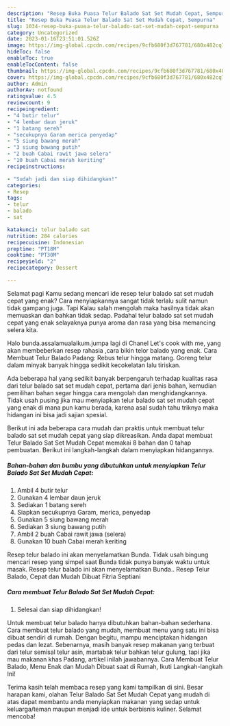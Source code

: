 ```yaml
---
description: "Resep Buka Puasa Telur Balado Sat Set Mudah Cepat, Sempurna"
title: "Resep Buka Puasa Telur Balado Sat Set Mudah Cepat, Sempurna"
slug: 1034-resep-buka-puasa-telur-balado-sat-set-mudah-cepat-sempurna
category: Uncategorized
date: 2023-01-16T23:51:01.526Z
image: https://img-global.cpcdn.com/recipes/9cfb680f3d767781/680x482cq70/telur-balado-sat-set-mudah-cepat-foto-resep-utama.jpg
hideToc: false
enableToc: true
enableTocContent: false
thumbnail: https://img-global.cpcdn.com/recipes/9cfb680f3d767781/680x482cq70/telur-balado-sat-set-mudah-cepat-foto-resep-utama.jpg
cover: https://img-global.cpcdn.com/recipes/9cfb680f3d767781/680x482cq70/telur-balado-sat-set-mudah-cepat-foto-resep-utama.jpg
author: Admin
authorAv: notfound
ratingvalue: 4.5
reviewcount: 9
recipeingredient:
- "4 butir telur"
- "4 lembar daun jeruk"
- "1 batang sereh"
- "secukupnya Garam merica penyedap"
- "5 siung bawang merah"
- "3 siung bawang putih"
- "2 buah Cabai rawit jawa selera"
- "10 buah Cabai merah keriting"
recipeinstructions:

- "Sudah jadi dan siap dihidangkan!"
categories:
- Resep
tags:
- telur
- balado
- sat

katakunci: telur balado sat 
nutrition: 284 calories
recipecuisine: Indonesian
preptime: "PT18M"
cooktime: "PT30M"
recipeyield: "2"
recipecategory: Dessert

---
```



Selamat pagi Kamu sedang mencari ide resep telur balado sat set mudah cepat yang enak? Cara menyiapkannya sangat tidak terlalu sulit namun tidak gampang juga. Tapi Kalau salah mengolah maka hasilnya tidak akan memuaskan dan bahkan tidak sedap. Padahal telur balado sat set mudah cepat yang enak selayaknya punya aroma dan rasa yang bisa memancing selera kita.


Halo bunda.assalamualaikum.jumpa lagi di Chanel Let&#39;s cook with me, yang akan membeberkan resep rahasia ,cara bikin telor balado yang enak. Cara Membuat Telur Balado Padang: Rebus telur hingga matang. Goreng telur dalam minyak banyak hingga sedikit kecokelatan lalu tiriskan.

Ada beberapa hal yang sedikit banyak berpengaruh terhadap kualitas rasa dari telur balado sat set mudah cepat, pertama dari jenis bahan, kemudian pemilihan bahan segar hingga cara mengolah dan menghidangkannya. Tidak usah pusing jika mau menyiapkan telur balado sat set mudah cepat yang enak di mana pun kamu berada, karena asal sudah tahu triknya maka hidangan ini bisa jadi sajian spesial.


Berikut ini ada beberapa cara mudah dan praktis untuk membuat telur balado sat set mudah cepat yang siap dikreasikan. Anda dapat membuat Telur Balado Sat Set Mudah Cepat memakai 8 bahan dan 0 tahap pembuatan. Berikut ini langkah-langkah dalam menyiapkan hidangannya.

<!--inarticleads1-->

##### Bahan-bahan dan bumbu yang dibutuhkan untuk menyiapkan Telur Balado Sat Set Mudah Cepat:

1. Ambil 4 butir telur
1. Gunakan 4 lembar daun jeruk
1. Sediakan 1 batang sereh
1. Siapkan secukupnya Garam, merica, penyedap
1. Gunakan 5 siung bawang merah
1. Sediakan 3 siung bawang putih
1. Ambil 2 buah Cabai rawit jawa (selera)
1. Gunakan 10 buah Cabai merah keriting


Resep telur balado ini akan menyelamatkan Bunda. Tidak usah bingung mencari resep yang simpel saat Bunda tidak punya banyak waktu untuk masak. Resep telur balado ini akan menyelamatkan Bunda.. Resep Telur Balado, Cepat dan Mudah Dibuat Fitria Septiani 

<!--inarticleads2-->

##### Cara membuat Telur Balado Sat Set Mudah Cepat:


1. Selesai dan siap dihidangkan!

Untuk membuat telur balado hanya dibutuhkan bahan-bahan sederhana. Cara membuat telur balado yang mudah, membuat menu yang satu ini bisa dibuat sendiri di rumah. Dengan begitu, mampu menciptakan hidangan pedas dan lezat. Sebenarnya, masih banyak resep makanan yang terbuat dari telur semisal telur asin, martabak telur bahkan telur gulung, tapi jika mau makanan khas Padang, artikel inilah jawabannya. Cara Membuat Telur Balado, Menu Enak dan Mudah Dibuat saat di Rumah, Ikuti Langkah-langkah Ini! 

Terima kasih telah membaca resep yang kami tampilkan di sini. Besar harapan kami, olahan Telur Balado Sat Set Mudah Cepat yang mudah di atas dapat membantu anda menyiapkan makanan yang sedap untuk keluarga/teman maupun menjadi ide untuk berbisnis kuliner. Selamat mencoba!
